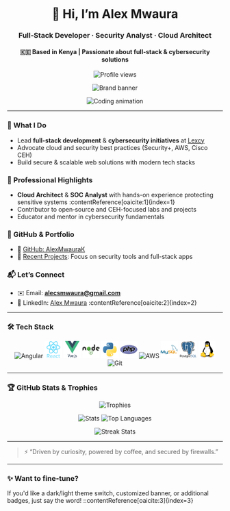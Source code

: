 <h1 align="center">👋 Hi, I’m Alex Mwaura</h1>
<h3 align="center">Full‑Stack Developer · Security Analyst · Cloud Architect</h3>
<h4 align="center">🇰🇪 Based in Kenya | Passionate about full-stack & cybersecurity solutions</h4>

<p align="center">
  <img src="https://komarev.com/ghpvc/?username=alex-mwaura-k&label=Profile+views&color=0e75b6&style=flat" alt="Profile views" />
</p>

<p align="center">
  <img src="https://via.placeholder.com/600x100/FFFFFF/000000?text=Cyber+Secure+Oops+Always+" alt="Brand banner" />
</p>

<p align="center">
  <img src="https://user-images.githubusercontent.com/74038190/221352989-518609ab-b4d1-459e-929f-a08cd2bd9b3c.gif" width="200" alt="Coding animation" />
</p>

---

### 🔭 What I Do
- Lead **full-stack development** & **cybersecurity initiatives** at [Lexcy](https://lexcy.co.ke)
- Advocate cloud and security best practices (Security+, AWS, Cisco CEH)
- Build secure & scalable web solutions with modern tech stacks

### 💼 Professional Highlights
- **Cloud Architect** & **SOC Analyst** with hands-on experience protecting sensitive systems :contentReference[oaicite:1]{index=1}
- Contributor to open‑source and CEH-focused labs and projects
- Educator and mentor in cybersecurity fundamentals

### 📂 GitHub & Portfolio
- 🧠 [GitHub: AlexMwauraK](https://github.com/AlexMwauraK)  
- 🚀 [Recent Projects](https://github.com/AlexMwauraK?tab=repositories): Focus on security tools and full-stack apps

### 📬 Let’s Connect
- ✉️ Email: **alecsmwaura@gmail.com**  
- 🔗 LinkedIn: [Alex Mwaura](https://www.linkedin.com/in/alex-mwaura-7707b21a2/?originalSubdomain=ke) :contentReference[oaicite:2]{index=2}

---

### 🛠️ Tech Stack

<p align="center">
  <img src="https://angular.io/assets/images/logos/angular/angular.svg" width="40" alt="Angular" />
  <img src="https://raw.githubusercontent.com/devicons/devicon/master/icons/react/react-original-wordmark.svg" width="40" alt="React" />
  <img src="https://raw.githubusercontent.com/devicons/devicon/master/icons/vuejs/vuejs-original-wordmark.svg" width="40" alt="Vue.js" />
  <img src="https://raw.githubusercontent.com/devicons/devicon/master/icons/nodejs/nodejs-original-wordmark.svg" width="40" alt="Node.js" />
  <img src="https://raw.githubusercontent.com/devicons/devicon/master/icons/python/python-original.svg" width="40" alt="Python" />
  <img src="https://raw.githubusercontent.com/devicons/devicon/master/icons/php/php-original.svg" width="40" alt="PHP" />
  <img src="https://raw.githubusercontent.com/devicons/devicon/master/icons/aws/aws-original.svg" width="40" alt="AWS" />
  <img src="https://raw.githubusercontent.com/devicons/devicon/master/icons/mysql/mysql-original-wordmark.svg" width="40" alt="MySQL" />
  <img src="https://raw.githubusercontent.com/devicons/devicon/master/icons/postgresql/postgresql-original-wordmark.svg" width="40" alt="PostgreSQL" />
  <img src="https://raw.githubusercontent.com/devicons/devicon/master/icons/linux/linux-original.svg" width="40" alt="Linux" />
  <img src="https://www.vectorlogo.zone/logos/git-scm/git-scm-icon.svg" width="40" alt="Git" />
</p>

---

### 🏆 GitHub Stats & Trophies

<p align="center">
  <img src="https://github-profile-trophy.vercel.app/?username=alex-mwaura-k&theme=radical&no-frame=true" alt="Trophies" />
</p>

<p align="center">
  <img src="https://github-readme-stats.vercel.app/api?username=alex-mwaura-k&show_icons=true&theme=radical" width="48%" alt="Stats" />
  <img src="https://github-readme-stats.vercel.app/api/top-langs?username=alex-mwaura-k&layout=compact&theme=radical" width="48%" alt="Top Languages" />
</p>

<p align="center">
  <img src="https://github-readme-streak-stats.herokuapp.com/?user=alex-mwaura-k&theme=radical" alt="Streak Stats" />
</p>

---

> ⚡ “Driven by curiosity, powered by coffee, and secured by firewalls.”

---

### ✨ Want to fine-tune?
If you'd like a dark/light theme switch, customized banner, or additional badges, just say the word!
::contentReference[oaicite:3]{index=3}
